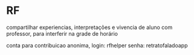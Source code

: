 # RF
compartilhar experiencias, interpretações e vivencia de aluno com professor, para interferir na grade de horário

conta para contribuicao anonima,
login: rfhelper
senha: retratofaladoapp
